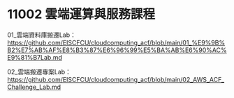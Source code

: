 # 11002 雲端運算與服務課程


01_雲端資料庫搬遷Lab：https://github.com/EISCFCU/cloudcomputing_acf/blob/main/01_%E9%9B%B2%E7%AB%AF%E8%B3%87%E6%96%99%E5%BA%AB%E6%90%AC%E9%81%B7Lab.md

02_雲端搬遷專案Lab：https://github.com/EISCFCU/cloudcomputing_acf/blob/main/02_AWS_ACF_Challenge_Lab.md
